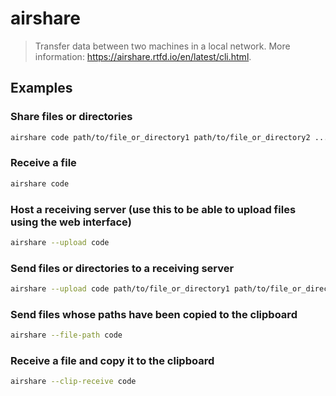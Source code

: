 # airshare

> Transfer data between two machines in a local network. More information: <https://airshare.rtfd.io/en/latest/cli.html>.

## Examples

### Share files or directories

```bash
airshare code path/to/file_or_directory1 path/to/file_or_directory2 ...
```

### Receive a file

```bash
airshare code
```

### Host a receiving server (use this to be able to upload files using the web interface)

```bash
airshare --upload code
```

### Send files or directories to a receiving server

```bash
airshare --upload code path/to/file_or_directory1 path/to/file_or_directory2 ...
```

### Send files whose paths have been copied to the clipboard

```bash
airshare --file-path code
```

### Receive a file and copy it to the clipboard

```bash
airshare --clip-receive code
```
